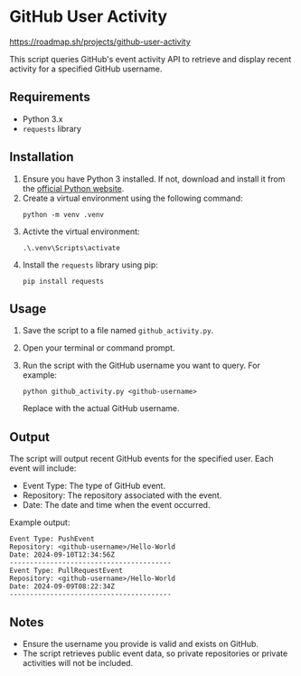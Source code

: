 # GitHub User Activity
 
https://roadmap.sh/projects/github-user-activity

This script queries GitHub's event activity API to retrieve and display recent activity for a specified GitHub username.

## Requirements

- Python 3.x
- `requests` library

## Installation

1. Ensure you have Python 3 installed. If not, download and install it from the [official Python website](https://www.python.org/).
2. Create a virtual environment using the following command:
    ```
    python -m venv .venv
    ```
3. Activte the virtual environment:
    ```
    .\.venv\Scripts\activate    
    ```
4. Install the `requests` library using pip:
   ```
   pip install requests
   ```

## Usage
1. Save the script to a file named `github_activity.py`.
2. Open your terminal or command prompt.
3. Run the script with the GitHub username you want to query. For example:

    ```
    python github_activity.py <github-username>
    ```
    Replace <github-username> with the actual GitHub username.

## Output
The script will output recent GitHub events for the specified user. Each event will include:

- Event Type: The type of GitHub event.
- Repository: The repository associated with the event.
- Date: The date and time when the event occurred.

Example output:
```
Event Type: PushEvent
Repository: <github-username>/Hello-World
Date: 2024-09-10T12:34:56Z
----------------------------------------
Event Type: PullRequestEvent
Repository: <github-username>/Hello-World
Date: 2024-09-09T08:22:34Z
----------------------------------------
```

## Notes
- Ensure the username you provide is valid and exists on GitHub.
- The script retrieves public event data, so private repositories or private activities will not be included.